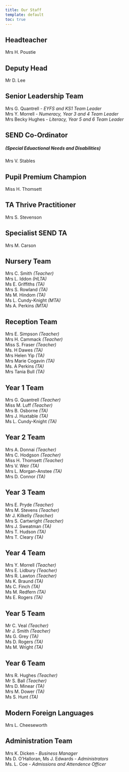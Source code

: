 ```yaml
---
title: Our Staff
template: default
toc: true
---
```


## Headteacher

Mrs H. Poustie

## Deputy Head

Mr D. Lee

## Senior Leadership Team

Mrs G. Quantrell - _EYFS and KS1 Team Leader_  
Mrs Y. Morrell - _Numeracy, Year 3 and 4 Team Leader_  
Mrs Becky Hughes - _Literacy, Year 5 and 6 Team Leader_

## SEND Co-Ordinator

##### (Special Eduactional Needs and Disabilities)

Mrs V. Stables

## Pupil Premium Champion

Miss H. Thomsett

## TA Thrive Practitioner

Mrs S. Stevenson

## Specialist SEND TA

Mrs M. Carson

## Nursery Team

Mrs C. Smith _(Teacher)_  
Mrs L. Iddon _(HLTA)_  
Ms E. Griffiths _(TA)_  
Mrs S. Rowland _(TA)_  
Ms M. Hindom _(TA)_  
Ms L. Cundy-Knight _(MTA)_  
Ms A. Perkins _(MTA)_

## Reception Team

Mrs E. Simpson _(Teacher)_  
Mrs H. Cammack _(Teacher)_  
Miss S. Fraser _(Teacher)_  
Ms. H Dawes _(TA)_  
Mrs Helen Yip _(TA)_  
Mrs Marie Cogavin _(TA)_  
Ms. A Perkins _(TA)_  
Mrs Tania Bull _(TA)_

## Year 1 Team

Mrs G. Quantrell _(Teacher)_  
Miss M. Luff _(Teacher)_  
Mrs B. Osborne _(TA)_  
Mrs J. Huxtable _(TA)_  
Ms L. Cundy-Knight _(TA)_

## Year 2 Team

Mrs A. Donnai _(Teacher)_  
Mrs C. Hodgson _(Teacher)_  
Miss H. Thomsett _(Teacher)_  
Mrs V. Weir _(TA)_  
Mrs L. Morgan-Anstee _(TA)_  
Mrs D. Connor _(TA)_

## Year 3 Team

Mrs E. Pryde _(Teacher)_  
Mrs M. Stevens _(Teacher)_  
Mr J. Kilkelly _(Teacher)_  
Mrs S. Cartwright _(Teacher)_  
Mrs J. Sweatman _(TA)_  
Mrs T. Hudson _(TA)_  
Mrs T. Cleary _(TA)_

## Year 4 Team

Mrs Y. Morrell _(Teacher)_  
Mrs E. Lidbury _(Teacher)_  
Mrs R. Lawton _(Teacher)_  
Ms K. Braund _(TA)_  
Ms C. Finch _(TA)_  
Ms M. Redfern _(TA)_  
Ms E. Rogers _(TA)_

## Year 5 Team

Mr C. Veal _(Teacher)_  
Mr J. Smith _(Teacher)_  
Ms G. Grey _(TA)_  
Ms D. Rogers _(TA)_  
Ms M. Wright _(TA)_

## Year 6 Team

Mrs R. Hughes _(Teacher)_  
Mr S. Ball _(Teacher)_  
Mrs D. Minear _(TA)_  
Mrs M. Dower _(TA)_  
Ms S. Hunt _(TA)_

## Modern Foreign Languages

Mrs L. Cheeseworth

## Administration Team

Mrs K. Dicken - _Business Manager_  
Ms D. O'Halloran, Ms J. Edwards - _Administrators_  
Ms. L. Coe - _Admissions and Attendence Officer_
